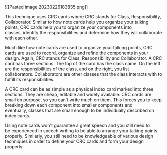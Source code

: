 ![[Pasted image 20230226183835.png]]

This technique uses CRC cards where CRC stands for Class, Responsibility, Collaborator. Similar to how note cards help you organize your talking points, CRC cards help you to organize your components into classes, identify the responsibilities and determine how they will collaborate with each other. 

Much like how note cards are used to organize your talking points, CRC cards are used to record, organize and refine the components in your design. Again, CRC stands for Class, Responsibility and Collaborator. A CRC card has three sections. The top of the card has the class name. On the left are the responsibilities of the class, and on the right, you list collaborators. Collaborators are other classes that the class interacts with to fulfill its responsibilities. 

A CRC card can be as simple as a physical index card marked into three sections. They are cheap, editable and widely available. CRC cards are small on purpose, so you can't write much on them. This forces you to keep breaking down each component into smaller components and eventually, classes that are small enough to be individually described on index cards. 

Using note cards won't guarantee a great speech and you still need to be experienced in speech writing to be able to arrange your talking points properly. Similarly, you still need to be knowledgeable of various design techniques in order to define your CRC cards and form your design properly. 
